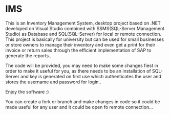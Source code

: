 # IMS

This is an Inventory Management System, desktop project based on .NET developed on Visual Studio combined with SSMS(SQL-Server Management Studio) as Database and SQL(SQL-Server) for local or remote connection.
This project is basically for university but can be used for small businesses or store owners to manage their inventory and even get a print for their invoice or return sales through the efficient implementation of SAP to generate the reports..

The code will be provided, you may need to make some changes fiest in order to make it useful for you, as there needs to be an installation of SQL-Server and key is generated on first use which authenticates the user and stores the username and password for login..

Enjoy the software :)

You can create a fork or branch and make changes in code so it could be made useful for any user and it could be open fo remote connection...
